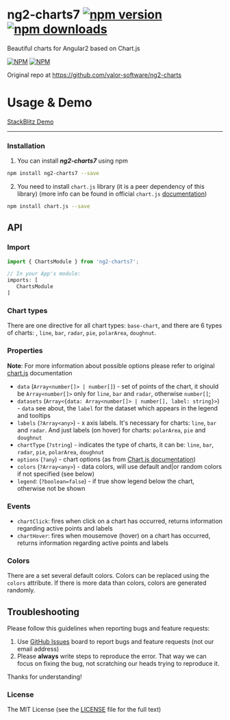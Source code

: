 # ng2-charts7 [![npm version](https://badge.fury.io/js/ng2-charts7.svg)](http://badge.fury.io/js/ng2-charts7) [![npm downloads](https://img.shields.io/npm/dm/ng2-charts7.svg)](https://npmjs.org/ng2-charts7)
Beautiful charts for Angular2 based on Chart.js

[![NPM](https://nodei.co/npm/ng2-charts7.png?downloads=true&downloadRank=true&stars=true)](https://npmjs.org/ng2-charts7)
[![NPM](https://nodei.co/npm-dl/ng2-charts7.png?height=3&months=9)](https://npmjs.org/ng2-charts7)

Original repo at https://github.com/valor-software/ng2-charts

# Usage & Demo

[StackBlitz Demo](https://stackblitz.com/edit/ng2-charts7-demo)

- - -

### Installation

1. You can install ***ng2-charts7*** using npm

  ```bash
  npm install ng2-charts7 --save
  ```
2. You need to install `chart.js` library (it is a peer dependency of this library) (more info can be found in official `chart.js` [documentation](http://www.chartjs.org/docs/#getting-started))

  ```bash
  npm install chart.js --save
  ```

## API

### Import
```typescript
import { ChartsModule } from 'ng2-charts7';

// In your App's module:
imports: [
   ChartsModule
]
```

### Chart types
There are one directive for all chart types: `base-chart`, and there are 6 types of charts: , `line`, `bar`, `radar`, `pie`, `polarArea`, `doughnut`.

### Properties

**Note**: For more information about possible options please refer to original [chart.js](http://www.chartjs.org/docs) documentation

- `data` (`Array<number[]> | number[]`) -  set of points of the chart, it should be `Array<number[]>` only for `line`, `bar` and `radar`, otherwise `number[]`;
- `datasets` (`Array<{data: Array<number[]> | number[], label: string}>`) - `data` see about, the `label` for the dataset which appears in the legend and tooltips
- `labels` (`?Array<any>`) - x axis labels. It's necessary for charts: `line`, `bar` and `radar`. And just labels (on hover) for charts: `polarArea`, `pie` and `doughnut`
- `chartType` (`?string`) - indicates the type of charts, it can be: `line`, `bar`, `radar`, `pie`, `polarArea`, `doughnut`
- `options` (`?any`) - chart options (as from [Chart.js documentation](http://www.chartjs.org/docs/))
- `colors` (`?Array<any>`) - data colors, will use default and|or random colors if not specified (see below)
- `legend`: (`?boolean=false`) - if true show legend below the chart, otherwise not be shown

### Events

- `chartClick`: fires when click on a chart has occurred, returns information regarding active points and labels
- `chartHover`: fires when mousemove (hover) on a chart has occurred, returns information regarding active points and labels


### Colors

There are a set several default colors. Colors can be replaced using the `colors` attribute. If there is more data than colors, colors are generated randomly.


## Troubleshooting

Please follow this guidelines when reporting bugs and feature requests:

1. Use [GitHub Issues](https://github.com/paviad/ng2-charts7/issues) board to report bugs and feature requests (not our email address)
2. Please **always** write steps to reproduce the error. That way we can focus on fixing the bug, not scratching our heads trying to reproduce it.

Thanks for understanding!

### License

The MIT License (see the [LICENSE](https://github.com/paviad/ng2-charts7/blob/master/LICENSE) file for the full text)

